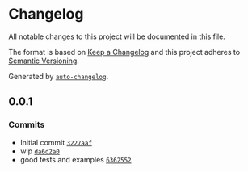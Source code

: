 # Changelog

All notable changes to this project will be documented in this file.

The format is based on [Keep a Changelog](https://keepachangelog.com/en/1.0.0/)
and this project adheres to [Semantic Versioning](https://semver.org/spec/v2.0.0.html).

Generated by [`auto-changelog`](https://github.com/CookPete/auto-changelog).

## 0.0.1

### Commits

- Initial commit [`3227aaf`](https://github.com/substrate-system/anchor/commit/3227aaf463fc49e1c8d8b03e09a5890096705ed6)
- wip [`da6d2a0`](https://github.com/substrate-system/anchor/commit/da6d2a0ee0f22473a8b4cf3861a81aa93f12e8ad)
- good tests and examples [`6362552`](https://github.com/substrate-system/anchor/commit/63625521666d22781ab936c54333c60db497c3fb)
